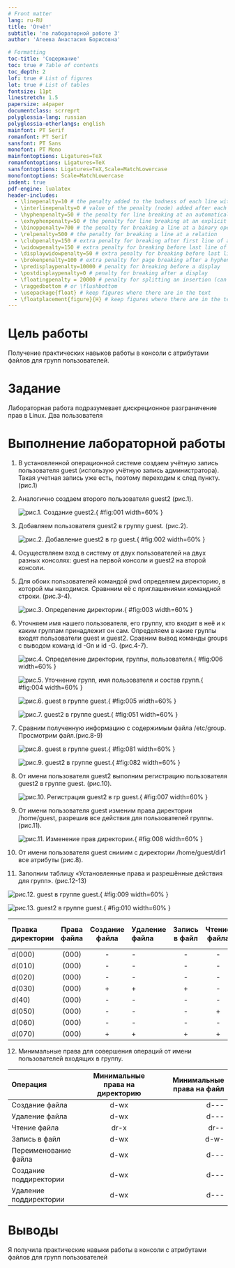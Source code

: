 ```yaml
---
# Front matter
lang: ru-RU
title: 'Отчёт'
subtitle: 'по лабораторной работе 3'
author: 'Агеева Анастасия Борисовна'

# Formatting
toc-title: 'Содержание'
toc: true # Table of contents
toc_depth: 2
lof: true # List of figures
lot: true # List of tables
fontsize: 11pt
linestretch: 1.5
papersize: a4paper
documentclass: scrreprt
polyglossia-lang: russian
polyglossia-otherlangs: english
mainfont: PT Serif
romanfont: PT Serif
sansfont: PT Sans
monofont: PT Mono
mainfontoptions: Ligatures=TeX
romanfontoptions: Ligatures=TeX
sansfontoptions: Ligatures=TeX,Scale=MatchLowercase
monofontoptions: Scale=MatchLowercase
indent: true
pdf-engine: lualatex
header-includes:
  - \linepenalty=10 # the penalty added to the badness of each line within a paragraph (no associated penalty node) Increasing the value makes tex try to have fewer lines in the paragraph.
  - \interlinepenalty=0 # value of the penalty (node) added after each line of a paragraph.
  - \hyphenpenalty=50 # the penalty for line breaking at an automatically inserted hyphen
  - \exhyphenpenalty=50 # the penalty for line breaking at an explicit hyphen
  - \binoppenalty=700 # the penalty for breaking a line at a binary operator
  - \relpenalty=500 # the penalty for breaking a line at a relation
  - \clubpenalty=150 # extra penalty for breaking after first line of a paragraph
  - \widowpenalty=150 # extra penalty for breaking before last line of a paragraph
  - \displaywidowpenalty=50 # extra penalty for breaking before last line before a display math
  - \brokenpenalty=100 # extra penalty for page breaking after a hyphenated line
  - \predisplaypenalty=10000 # penalty for breaking before a display
  - \postdisplaypenalty=0 # penalty for breaking after a display
  - \floatingpenalty = 20000 # penalty for splitting an insertion (can only be split footnote in standard LaTeX)
  - \raggedbottom # or \flushbottom
  - \usepackage{float} # keep figures where there are in the text
  - \floatplacement{figure}{H} # keep figures where there are in the text
---
```


# Цель работы

Получение практических навыков работы в консоли с атрибутами файлов для групп пользователей.
# Задание

Лабораторная работа подразумевает дискреционное разграничение прав в Linux. Два пользователя

# Выполнение лабораторной работы

1. В установленной операционной системе создаем учётную запись пользователя guest (использую учётную запись администратора). Такая учетная запись уже есть, поэтому переходим к след пункту. (рис.1)

2. Аналогично создаем второго пользователя guest2 (рис.1).

   ![рис.1. Создание guest2.](images/1.jpg){ #fig:001 width=60% }

3. Добавляем пользователя guest2 в группу guest. (рис.2).

   ![рис.2. Добавление guest2 в гр guest.](images/2.jpg){ #fig:002 width=60% }

4. Осуществляем вход в систему от двух пользователей на двух разных консолях: guest на первой консоли и guest2 на второй консоли.

5. Для обоих пользователей командой pwd определяем директорию, в которой мы находимся. Сравнним её с приглашениями командной строки. (рис.3-4).

   ![рис.3. Определение директории.](images/3.jpg){ #fig:003 width=60% }

6. Уточняем имя нашего пользователя, его группу, кто входит в неё
и к каким группам принадлежит он сам. Определяем в какие группы входят пользователи guest и guest2. Сравним вывод команды groups с выводом команд id -Gn и id -G. (рис.4-7).

   ![рис.4. Определение директории, группы, пользователя.](images/6.jpg){ #fig:006 width=60% }

   ![рис.5. Уточнение групп, имя пользователя и состав групп.](images/4.jpg){ #fig:004 width=60% }

   ![рис.6. guest в группе guest.](images/5.jpg){ #fig:005 width=60% }

   ![рис.7. guest2 в группе guest.](images/51.jpg){ #fig:051 width=60% }

7. Сравним полученную информацию с содержимым файла /etc/group. Просмотрим файл.(рис.8-9)

   ![рис.8. guest в группе guest.](images/81.jpg){ #fig:081 width=60% }

   ![рис.9. guest2 в группе guest.](images/82.jpg){ #fig:082 width=60% }

8. От имени пользователя guest2 выполним регистрацию пользователя guest2 в группе guest. (рис.10).

   ![рис.10. Регистрация guest2 в гр guest.](images/7.jpg){ #fig:007 width=60% }
   
9. От имени пользователя guest изменим права директории /home/guest, разрешив все действия для пользователей группы. (рис.11).

   ![рис.11. Изменение прав директории.](images/8.jpg){ #fig:008 width=60% }

10. От имени пользователя guest снимим с директории /home/guest/dir1 все атрибуты (рис.8).

11. Заполним таблицу «Установленные права и разрешённые действия для групп». (рис.12-13)

   ![рис.12. guest в группе guest.](images/9.jpg){ #fig:009 width=60% }

   ![рис.13. guest2 в группе guest.](images/10.jpg){ #fig:010 width=60% }


   |Правка директории|Права файла|Создание файла|Удаление файла|Запись в файл|Чтение файла|Смена директории|Просмотр файлов в директории|Переименование файла|Смена атрибутов файла|
   |:--------------- |:---------:|:------------:|:-------------|:-----------:|:----------:|:---------------|:--------------------------:|:------------------:|--------------------:|
   | d(000)          |	(000)    |      -       |      -       |      -      |      -     |        -       |              -             |          -         |         -          |
   | d(010)          |	(000)    |      -       |      -       |      -      |      -     |        +       |              -             |          -         |         +          |
   | d(020)          |	(000)    |      -       |      -       |      -      |      -     |        -       |              -             |          -         |         -          |
   | d(030)          |	(000)    |      +       |      +       |      +      |      -     |        +       |              -             |          +         |         -          |
   | d(40)          |	(000)    |      -       |      -       |      -      |      -     |        -       |              +             |          -         |         -          |
   | d(050)          |	(000)    |      -       |      -       |      -      |      +     |        +       |              +             |          -         |         -          |
   | d(060)          |	(000)    |      -       |      -       |      -      |      -     |        -       |              +             |          -         |         -          |
   | d(070)          |	(000)    |      +       |      +       |      +      |      +     |        +       |              +             |          +         |         +          |
  
   
12. Минимальные права для совершения операций от имени пользователей входящих в группу.

   |       Операция       |Минимальные права на директорию|Минимальные права на файл|
   |:-------------------- |:-----------------------------:| -----------------------:|
   |    Создание файла    |              d-wx             |           d---          |
   |    Удаление файла    |              d-wx             |           d---          |
   |     Чтение файла     |              dr-x             |           dr--          |
   |     Запись в файл    |              d-wx             |           d-w-          |
   | Переименование файла |              d-wx             |           d---          |
   |Создание поддиректории|              d-wx             |           d---          |
   |Удаление поддиректории|              d-wx             |           d---          |




# Выводы

Я получила практические навыки работы в консоли с атрибутами файлов для групп пользователей
